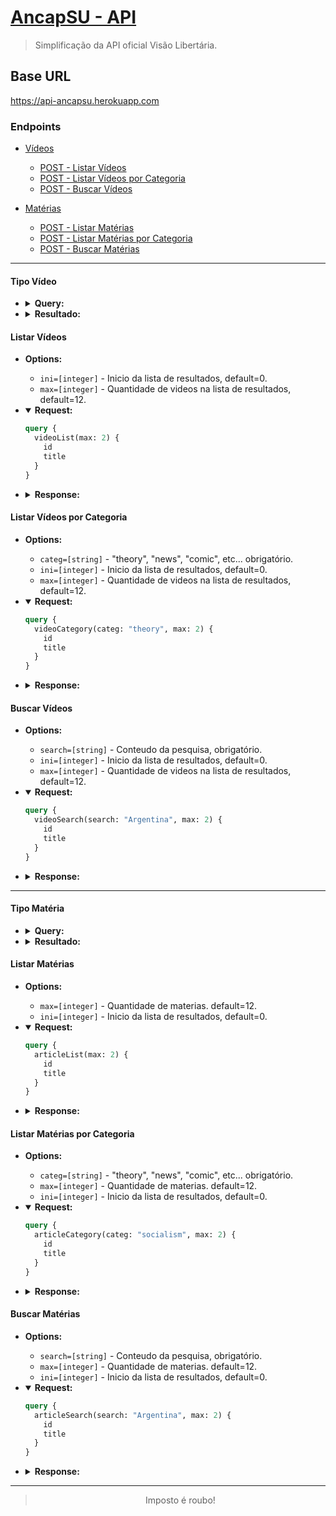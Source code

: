 # **[AncapSU - API](https://api-ancapsu.herokuapp.com)**

> Simplificação da API oficial Visão Libertária.

## **Base URL**

https://api-ancapsu.herokuapp.com

### **Endpoints**

- [Vídeos](#tipo-vídeo)

  - [POST - Listar Vídeos](#listar-vídeos)
  - [POST - Listar Vídeos por Categoria](#listar-vídeos-por-categoria)
  - [POST - Buscar Vídeos](#buscar-vídeos)

- [Matérias](#tipo-matéria)

  - [POST - Listar Matérias](#listar-matérias)
  - [POST - Listar Matérias por Categoria](#listar-matérias-por-categoria)
  - [POST - Buscar Matérias](#buscar-matérias)

---

#### **Tipo Vídeo**

- <details>
    <summary><b>Query:</b></summary>

  ```graphql
  {
    id
    title
    image
    youtubeLink
    bitchuteLink
    description
    category {
      name
      label
    }
    authors {
      suggested {
        id
        name
      }
      authored {
        id
        name
      }
      revised {
        id
        name
      }
      narrated {
        id
        name
      }
      produced {
        id
        name
      }
      date
      status
    }
    status
  }
  ```

  </details>

- <details>
    <summary><b>Resultado:</b></summary>

  ```json
  {
    "id": "67298de2-e483-45d5-8012-699f2a70c350",
    "title": "Facebook bane grupo de extrema-direita que defende fim do governo",
    "image": "https://libvw.com/api/video/image?id=67298de2-e483-45d5-8012-699f2a70c350",
    "youtubeLink": "https://youtu.be/EZvqS4_Stj0",
    "bitchuteLink": "",
    "description": "",
    "category": {
      "name": "video",
      "label": "Vídeo"
    },
    "authors": {
      "suggested": {
        "id": "",
        "name": ""
      },
      "authored": {
        "id": "",
        "name": "N/D"
      },
      "revised": {
        "id": "",
        "name": ""
      },
      "narrated": {
        "id": "",
        "name": ""
      },
      "produced": {
        "id": "",
        "name": ""
      },
      "date": "02/07/2020",
      "status": ""
    },
    "status": "Publicado"
  }
  ```

  </details>

#### **Listar Vídeos**

- **Options:**

  - `ini=[integer]` - Inicio da lista de resultados, default=0.
  - `max=[integer]` - Quantidade de videos na lista de resultados, default=12.

- <details open>
    <summary><b>Request:</b></summary>

  ```graphql
  query {
    videoList(max: 2) {
      id
      title
    }
  }
  ```

  </details>

- <details>
    <summary><b>Response:</b></summary>

  ```json
  {
    "data": {
      "videoList": [
        {
          "id": "38b81295-7a54-4b1e-9d09-d4cec0132017",
          "title": "Pele em risco e porque políticos criam regras absurdas"
        },
        {
          "id": "338d345d-e84d-4140-acc9-06d09b467aaa",
          "title": "Por que a maioria dos estudos científicos está errada?"
        }
      ]
    }
  }
  ```

  </details>

#### **Listar Vídeos por Categoria**

- **Options:**

  - `categ=[string]` - "theory", "news", "comic", etc... obrigatório.
  - `ini=[integer]` - Inicio da lista de resultados, default=0.
  - `max=[integer]` - Quantidade de videos na lista de resultados, default=12.

- <details open>
    <summary><b>Request:</b></summary>

  ```graphql
  query {
    videoCategory(categ: "theory", max: 2) {
      id
      title
    }
  }
  ```

  </details>

- <details>
    <summary><b>Response:</b></summary>

  ```json
  {
    "data": {
      "videoCategory": [
        {
          "id": "38b81295-7a54-4b1e-9d09-d4cec0132017",
          "title": "Pele em risco e porque políticos criam regras absurdas"
        },
        {
          "id": "338d345d-e84d-4140-acc9-06d09b467aaa",
          "title": "Por que a maioria dos estudos científicos está errada?"
        }
      ]
    }
  }
  ```

</details>

#### **Buscar Vídeos**

- **Options:**

  - `search=[string]` - Conteudo da pesquisa, obrigatório.
  - `ini=[integer]` - Inicio da lista de resultados, default=0.
  - `max=[integer]` - Quantidade de videos na lista de resultados, default=12.

- <details open>
    <summary><b>Request:</b></summary>

  ```graphql
  query {
    videoSearch(search: "Argentina", max: 2) {
      id
      title
    }
  }
  ```

  </details>

- <details>
    <summary><b>Response:</b></summary>

  ```json
  {
    "data": {
      "videoSearch": []
    }
  }
  ```

</details>

---

#### **Tipo Matéria**

- <details>
    <summary><b>Query:</b></summary>

  ```graphql
  {
    id
    title
    image
    description
    category {
      name
      label
    }
    authors {
      suggested {
        id
        name
      }
      authored {
        id
        name
      }
      revised {
        id
        name
      }
      narrated {
        id
        name
      }
      produced {
        id
        name
      }
      date
      status
    }
    status
  }
  ```

  </details>

- <details>
    <summary><b>Resultado:</b></summary>

  ```json
  {
    "id": "8b7c1aee-3320-41ea-86d3-835d6f76f34c",
    "title": "(Mais uma) Jornalista que denunciou o epicentro do vírus do PCC é presa",
    "image": "https://libvw.com/api/article/image?id=8b7c1aee-3320-41ea-86d3-835d6f76f34c",
    "description": "Não é nada novo para o mundo que a China é um ambiente hostil para a imprensa, competindo com outros países como Eritreia, Turcomenistão e Coreia do Norte pelo título de ambiente mais repressivo para a imprensa. O histórico chinês de ataque a jornalistas, sobretudo desde os protestos em favor de Hon",
    "category": [
      {
        "name": "article",
        "label": "Artigo"
      },
      {
        "name": "socialism",
        "label": "Socialismo"
      },
      {
        "name": "info",
        "label": "Informação"
      },
      {
        "name": "health",
        "label": "Saúde"
      },
      {
        "name": "persona",
        "label": "Personalidades famosas"
      },
      {
        "name": "political",
        "label": "Políticos"
      },
      {
        "name": "deepstate",
        "label": "Estado profundo"
      },
      {
        "name": "expression",
        "label": "Liberdade de expressão"
      },
      {
        "name": "abroad",
        "label": "Exterior"
      }
    ],
    "authors": {
      "suggested": {
        "id": "32cfebea-2c67-4a25-9564-eacc97291749",
        "name": "Eder Senna"
      },
      "authored": {
        "id": "a44cac32-917b-481b-a9b3-87d74dfef93b",
        "name": "Zankel"
      },
      "revised": {
        "id": "37ca34c7-48fb-44c2-868f-b8a276f88957",
        "name": "JJ liber"
      },
      "narrated": {
        "id": "563554eb-43b5-4c0e-8f29-9e5b7cd22645",
        "name": "salander"
      },
      "produced": {
        "id": "23b0f439-72a2-4ea1-8f2f-f31e44d8fc2e",
        "name": "Peter Turguniev"
      },
      "date": "03/07/2020",
      "status": "Publicado"
    },
    "status": "Publicado"
  }
  ```

  </details>

#### **Listar Matérias**

- **Options:**

  - `max=[integer]` - Quantidade de materias. default=12.
  - `ini=[integer]` - Inicio da lista de resultados, default=0.

- <details open>
    <summary><b>Request:</b></summary>

  ```graphql
  query {
    articleList(max: 2) {
      id
      title
    }
  }
  ```

  </details>

- <details>
    <summary><b>Response:</b></summary>

  ```json
  {
    "data": {
      "articleList": [
        {
          "id": "56eb8f08-5330-4013-ac03-542ea03a08c5",
          "title": "Como governos abalam a economia mundial"
        },
        {
          "id": "4c7f2107-a32d-4664-a5ea-232c2eda698c",
          "title": "Influencer contra direitos trabalhistas teve que se retratar"
        }
      ]
    }
  }
  ```

  </details>

#### **Listar Matérias por Categoria**

- **Options:**

  - `categ=[string]` - "theory", "news", "comic", etc... obrigatório.
  - `max=[integer]` - Quantidade de materias. default=12.
  - `ini=[integer]` - Inicio da lista de resultados, default=0.

- <details open>
    <summary><b>Request:</b></summary>

  ```graphql
  query {
    articleCategory(categ: "socialism", max: 2) {
      id
      title
    }
  }
  ```

  </details>

- <details>
    <summary><b>Response:</b></summary>

  ```json
  {
    "data": {
      "articleCategory": [
        {
          "id": "56eb8f08-5330-4013-ac03-542ea03a08c5",
          "title": "Como governos abalam a economia mundial"
        },
        {
          "id": "8b7c1aee-3320-41ea-86d3-835d6f76f34c",
          "title": "(Mais uma) Jornalista que denunciou o epicentro do vírus do PCC é presa"
        }
      ]
    }
  }
  ```

  </details>

#### **Buscar Matérias**

- **Options:**

  - `search=[string]` - Conteudo da pesquisa, obrigatório.
  - `max=[integer]` - Quantidade de materias. default=12.
  - `ini=[integer]` - Inicio da lista de resultados, default=0.

- <details open>
    <summary><b>Request:</b></summary>

  ```graphql
  query {
    articleSearch(search: "Argentina", max: 2) {
      id
      title
    }
  }
  ```

  </details>

- <details>
    <summary><b>Response:</b></summary>

  ```json
  {
    "data": {
      "articleSearch": [
        {
          "id": "56eb8f08-5330-4013-ac03-542ea03a08c5",
          "title": "Como governos abalam a economia mundial"
        },
        {
          "id": "e4e50d41-c21c-49a5-a642-de9067ff65f8",
          "title": "Na Argentina, multidões lutam pela liberdade"
        }
      ]
    }
  }
  ```

  </details>

---

<div align="center">

> Imposto é roubo!

</div>
